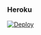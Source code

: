 ### Heroku
[![Deploy](https://www.herokucdn.com/deploy/button.svg)](https://heroku.com/deploy?template=https://github.com/reymichel2009/botprue) 
